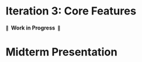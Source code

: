 # Iteration 3: Core Features

**<small>🚧</small>  Work in Progress  <small>🚧</small>**

# Midterm Presentation
